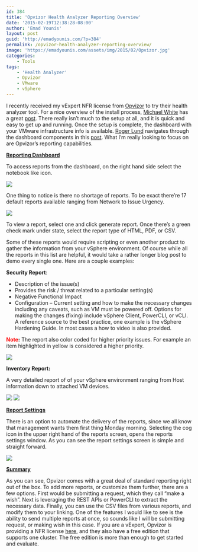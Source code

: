 ```yaml
---
id: 384
title: 'Opvizor Health Analyzer Reporting Overview'
date: '2015-02-19T12:38:28-08:00'
author: 'Emad Younis'
layout: post
guid: 'http://emadyounis.com/?p=384'
permalink: /opvizor-health-analyzer-reporting-overview/
image: 'https://emadyounis.com/assets/img/2015/02/Opvizor.jpg'
categories:
    - Tools
tags:
    - 'Health Analyzer'
    - Opvizor
    - VMware
    - vSphere
---
```


I recently received my vExpert NFR license from [Opvizor](http://www.opvizor.com/) to try their health analyzer tool. For a nice overview of the install process, [Michael White](https://twitter.com/mwVme) has a great [post](http://notesfrommwhite.net/2015/02/14/getting-opvizor-working-and-is-it-interesting-or-what/). There really isn’t much to the setup at all, and it is quick and easy to get up and running. Once the setup is complete, the dashboard with your VMware infrastructure info is available. [Roger Lund](https://twitter.com/rogerlund) navigates through the dashboard components in this [post](http://vbrainstorm.com/opvizor-inside-the-dashboard/). What I’m really looking to focus on are Opvizor’s reporting capabilities.

<span style="text-decoration: underline;">**Reporting Dashboard**</span>

To access reports from the dashboard, on the right hand side select the notebook like icon.

[![](https://emadyounis.com/assets/img/2015/02/2015-02-17_18-16-59.jpg?resize=630%2C298)](https://emadyounis.com/assets/img/2015/02/2015-02-17_18-16-59.jpg)

One thing to notice is there no shortage of reports. To be exact there’re 17 default reports available ranging from Network to Issue Urgency.

[![](https://emadyounis.com/assets/img/2015/02/Reporting-2.jpg?resize=749%2C551)](https://emadyounis.com/assets/img/2015/02/Reporting-2.jpg)

To view a report, select one and click generate report. Once there’s a green check mark under state, select the report type of HTML, PDF, or CSV.

Some of these reports would require scripting or even another product to gather the information from your vSphere environment. Of course while all the reports in this list are helpful, it would take a rather longer blog post to demo every single one. Here are a couple examples:

**Security Report**:

- Description of the issue(s)
- Provides the risk / threat related to a particular setting(s)
- Negative Functional Impact
- Configuration – Current setting and how to make the necessary changes including any caveats, such as VM must be powered off. Options for making the changes (fixing) include vSphere Client, PowerCLI, or vCLI. A reference source to the best practice, one example is the vSphere Hardening Guide. In most cases a how to video is also provided.

**<span style="color: #ff0000;">Note</span>:** The report also color coded for higher priority issues. For example an item highlighted in yellow is considered a higher priority.

[![](https://emadyounis.com/assets/img/2015/02/Security-Report.jpg?resize=1024%2C657)](https://emadyounis.com/assets/img/2015/02/Security-Report.jpg)

**Inventory Report:**

A very detailed report of of your vSphere environment ranging from Host information down to attached VM devices.

[![](https://emadyounis.com/assets/img/2015/02/New-Inventory-1.jpg?resize=1024%2C689)](https://emadyounis.com/assets/img/2015/02/New-Inventory-1.jpg) [![](https://emadyounis.com/assets/img/2015/02/New-Inventory-2.jpg?resize=1024%2C707)](https://emadyounis.com/assets/img/2015/02/New-Inventory-2.jpg)

<span style="text-decoration: underline;">**Report Settings**</span>

There is an option to automate the delivery of the reports, since we all know that management wants them first thing Monday morning. Selecting the cog icon in the upper right hand of the reports screen, opens the reports settings window. As you can see the report settings screen is simple and straight forward.

[![](https://emadyounis.com/assets/img/2015/02/Reporting-5.jpg?resize=750%2C550)](https://emadyounis.com/assets/img/2015/02/Reporting-5.jpg)

<span style="text-decoration: underline;">**Summary**</span>

As you can see, Opvizor comes with a great deal of standard reporting right out of the box. To add more reports, or customize them further, there are a few options. First would be submitting a request, which they call “make a wish”. Next is leveraging the REST APIs or PowerCLI to extract the necessary data. Finally, you can use the CSV files from various reports, and modify them to your linking. One of the features I would like to see is the ability to send multiple reports at once, so sounds like I will be submitting request, or making wish in this case. If you are a vExpert, Opvizor is providing a NFR license [here](http://try.opvizor.com/vexpert/), and they also have a free edition that supports one cluster. The free edition is more than enough to get started and evaluate.
